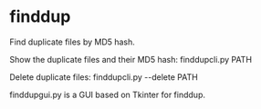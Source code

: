 # finddup
Find duplicate files by MD5 hash.

Show the duplicate files and their MD5 hash:
finddupcli.py PATH

Delete duplicate files:
finddupcli.py --delete PATH

finddupgui.py is a GUI based on Tkinter for finddup.
